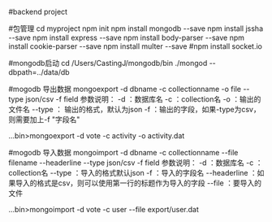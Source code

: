 #backend project

#包管理
cd myproject
npm init
npm install mongodb --save
npm install jssha --save
npm install express --save
npm install body-parser --save
npm install cookie-parser --save
npm install multer --save
#npm install socket.io

#mongodb启动
cd /Users/CastingJ/mongodb/bin 
./mongod --dbpath=../data/db

#mogodb 导出数据
mongoexport -d dbname -c collectionname -o file --type json/csv -f field
参数说明：
	-d ：数据库名
	-c ：collection名
	-o ：输出的文件名
	--type ： 输出的格式，默认为json
	-f ：输出的字段，如果-type为csv，则需要加上-f "字段名"

...bin>mongoexport -d vote -c activity -o activity.dat

#mogodb 导入数据
mongoimport -d dbname -c collectionname --file filename --headerline --type json/csv -f field
参数说明：
	-d ：数据库名
	-c ：collection名
	--type ：导入的格式默认json
	-f ：导入的字段名
	--headerline ：如果导入的格式是csv，则可以使用第一行的标题作为导入的字段
	--file ：要导入的文件
	
...bin>mongoimport -d vote -c user --file export/user.dat

